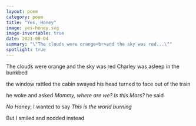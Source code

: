 ```yaml
---
layout: poem
category: poem
title: "Yes, Honey"
image: yes-honey.svg
image-invertable: true
date: 2021-09-04
summary: "\"The clouds were orange<br>and the sky was red...\""
spotlight: true
---
```


The clouds were orange
and the sky was red
Charley was asleep
in the bunkbed

the window rattled
the cabin swayed
his head turned to face
out of the train

he woke and asked
<i>Mommy, where are we?</i>
<i>Is this Mars?</i>
he said

<i>No Honey</i>,
I wanted to say
<i>This is the world
burning</i>

But I smiled
and nodded instead

